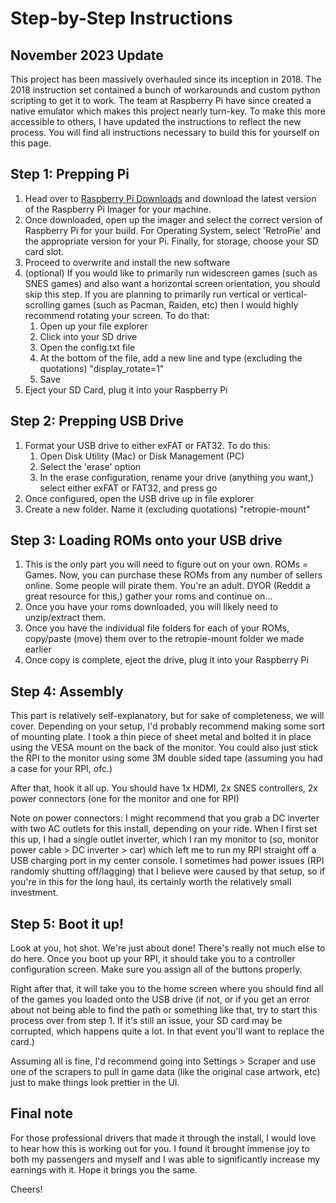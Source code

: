 # Step-by-Step Instructions

## November 2023 Update
This project has been massively overhauled since its inception in 2018. The 2018 instruction set contained a bunch of workarounds and custom python scripting to get it to work. 
The team at Raspberry Pi have since created a native emulator which makes this project nearly turn-key. To make this more accessible to others, I have updated the instructions to reflect the new process. You will find all instructions necessary to build this for yourself on this page.

## Step 1: Prepping Pi
  1. Head over to [Raspberry Pi Downloads](https://www.raspberrypi.com/software/) and download the latest version of the Raspberry Pi Imager for your machine.<br>
  2. Once downloaded, open up the imager and select the correct version of Raspberry Pi for your build. For Operating System, select 'RetroPie' and the appropriate version for your Pi. Finally, for storage, choose your SD card slot.<br>
  3. Proceed to overwrite and install the new software<br>
  4. (optional) If you would like to primarily run widescreen games (such as SNES games) and also want a horizontal screen orientation, you should skip this step. If you are planning to primarily run vertical or vertical-scrolling games (such as Pacman, Raiden, etc) then I would highly recommend rotating your screen. To do that:
      1. Open up your file explorer
      2. Click into your SD drive
      3. Open the config.txt file
      4. At the bottom of the file, add a new line and type (excluding the quotations) "display_rotate=1"
      5. Save
  5. Eject your SD Card, plug it into your Raspberry Pi

## Step 2: Prepping USB Drive
  1. Format your USB drive to either exFAT or FAT32. To do this:
      1. Open Disk Utility (Mac) or Disk Management (PC)
      2. Select the 'erase' option
      3. In the erase configuration, rename your drive (anything you want,) select either exFAT or FAT32, and press go
  2. Once configured, open the USB drive up in file explorer
  3. Create a new folder. Name it (excluding quotations) "retropie-mount"

## Step 3: Loading ROMs onto your USB drive
  1. This is the only part you will need to figure out on your own. ROMs = Games. Now, you can purchase these ROMs from any number of sellers online. Some people will pirate them. You're an adult. DYOR (Reddit a great resource for this,) gather your roms and continue on...
  2. Once you have your roms downloaded, you will likely need to unzip/extract them.
  3. Once you have the individual file folders for each of your ROMs, copy/paste (move) them over to the retropie-mount folder we made earlier
  4. Once copy is complete, eject the drive, plug it into your Raspberry Pi

## Step 4: Assembly
This part is relatively self-explanatory, but for sake of completeness, we will cover. Depending on your setup, I'd probably recommend making some sort of mounting plate. I took a thin piece of sheet metal and bolted it in place using the VESA mount on the back of the monitor. You could also just stick the RPI to the monitor using some 3M double sided tape (assuming you had a case for your RPI, ofc.)

After that, hook it all up. You should have 1x HDMI, 2x SNES controllers, 2x power connectors (one for the monitor and one for RPI)

Note on power connectors: I might recommend that you grab a DC inverter with two AC outlets for this install, depending on your ride. When I first set this up, I had a single outlet inverter, which I ran my monitor to (so, monitor power cable > DC inverter > car) which left me to run my RPI straight off a USB charging port in my center console. I sometimes had power issues (RPI randomly shutting off/lagging) that I believe were caused by that setup, so if you're in this for the long haul, its certainly worth the relatively small investment.

## Step 5: Boot it up!
Look at you, hot shot. We're just about done! There's really not much else to do here. Once you boot up your RPI, it should take you to a controller configuration screen. Make sure you assign all of the buttons properly.

Right after that, it will take you to the home screen where you should find all of the games you loaded onto the USB drive (if not, or if you get an error about not being able to find the path or something like that, try to start this process over from step 1. If it's still an issue, your SD card may be corrupted, which happens quite a lot. In that event you'll want to replace the card.)

Assuming all is fine, I'd recommend going into Settings > Scraper and use one of the scrapers to pull in game data (like the original case artwork, etc) just to make things look prettier in the UI.

## Final note

For those professional drivers that made it through the install, I would love to hear how this is working out for you. I found it brought immense joy to both my passengers and myself and I was able to significantly increase my earnings with it. Hope it brings you the same.

Cheers!

